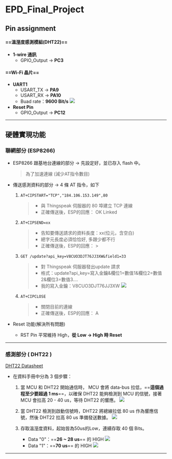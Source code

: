 # EPD_Final_Project


##    Pin assignment

####    ==溫溼度感測模組(DHT22)==
*    **1-wire 通訊**
     * GPIO_Output -> **PC3**


####    ==Wi-Fi 晶片==
*    **UART1**
     * USART_TX -> **PA9**
     * USART_RX -> **PA10**
     * Buad rate：**9600 Bit/s**
          ![](https://hackmd.io/_uploads/r1vrtrzr3.png)
* **Reset Pin** 
     * GPIO_Output -> **PC12**
---
##    硬體實現功能
###    聯網部分 (ESP8266)
*    ESP8266 跟基地台連線的部分 -> 先設定好，並已存入 flash 中。
     > 為了加速連線 (減少AT指令數目)
*    傳送感測資料的部分 -> 4 條 AT 指令，如下

     1. `AT+CIPSTART="TCP","184.106.153.149",80`
        > * 與 Thingspeak 伺服器的 80 埠建立 TCP 連線
        > * 正確傳送後，ESP的回應：
        > OK
        > Linked

     2. `AT+CIPSEND=xx`
        > * 告知要傳送請求的資料長度：xx(位元，含空白)
        > * 總字元長度必須恰恰好, 多跟少都不行
        > * 正確傳送後，ESP的回應：
        > $>$
     3. `GET /update?api_key=V8CUO3DJT76JJ3XW&field1=33`
        > * 對 Thingspeak 伺服器發出update 請求
        > * 格式：update?api_key=寫入金鑰&欄位1=數值1&欄位2=數值2&欄位3=數值3....
        > * 我的寫入金鑰：V8CUO3DJT76JJ3XW
        > ![](https://hackmd.io/_uploads/ryqXG_dHh.png)

     4. `AT+CIPCLOSE`
        > * 關閉目前的連線
        > * 正確傳送後，ESP的回應：
        > A

*    Reset 功能(解決所有問題)
        *    RST Pin 平常維持 High，**從 Low -> High 時 Reset**

---

###    感測部分 ( DHT22 )
[DHT22 Datasheet](https://cdn-shop.adafruit.com/datasheets/Digital+humidity+and+temperature+sensor+AM2302.pdf)
*    在資料手冊中分為 3 個步驟：
        1. 當 MCU 和 DHT22 開始通信時， MCU 會將 data-bus 拉低，==**這個過程至少要超過 1 ms**==，以確保 DHT22 能夠檢測到 MCU 的信號，接著 MCU 會拉高 20 - 40 us，等待 DHT22 的響應。
             ![](https://hackmd.io/_uploads/S1YGFgqHh.png)

        2. 當 DHT22 檢測到啟動信號時，DHT22 將總線拉低 80 us 作為響應信號，然後 DHT22 拉高 80 us 準備發送數據。
            ![](https://hackmd.io/_uploads/SJ97lFOSn.png)
        3. 存取溫溼度資料，起始皆為50us的Low，連續存取 40 個 Bits。 
            * Data "0"：==**26 ~ 28 us**== 的 HIGH
              ![](https://hackmd.io/_uploads/HynSvg9Hn.png)
            * Data "1"：==**70 us**== 的 HIGH
              ![](https://hackmd.io/_uploads/HkoFDe9S3.png)
---
